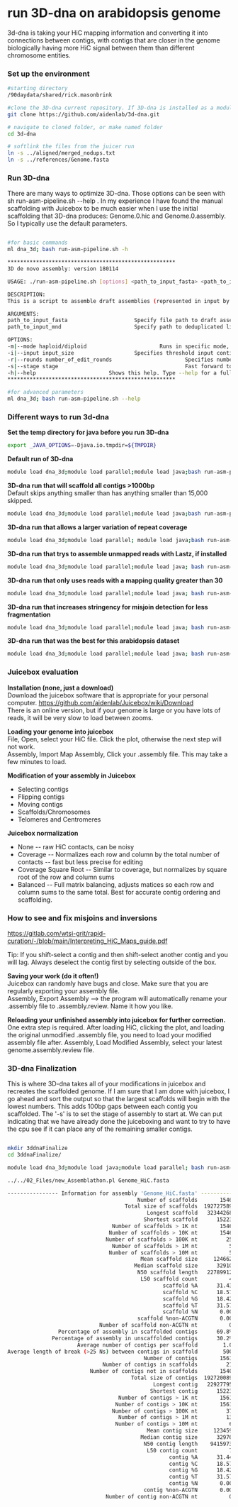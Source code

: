# run 3D-dna on arabidopsis genome

3d-dna is taking your HiC mapping information and converting it into connections between contigs, with contigs that are closer in the genome biologically having more HiC signal between them than different chromosome entities. 


### Set up the environment
```bash
#starting directory
/90daydata/shared/rick.masonbrink

#clone the 3D-dna current repository. If 3D-dna is installed as a module on your system you may not need to clone the repo. 
git clone https://github.com/aidenlab/3d-dna.git

# navigate to cloned folder, or make named folder
cd 3d-dna

# softlink the files from the juicer run
ln -s ../aligned/merged_nodups.txt
ln -s ../references/Genome.fasta
```


### Run 3D-dna

There are many ways to optimize 3D-dna. Those options can be seen with sh run-asm-pipeline.sh --help . In my experience I have found the manual scaffolding with Juicebox to be much easier when I use the initial scaffolding that 3D-dna produces: Genome.0.hic and Genome.0.assembly. So I typically use the default parameters.
```bash

#for basic commands
ml dna_3d; bash run-asm-pipeline.sh -h 

*****************************************************
3D de novo assembly: version 180114

USAGE: ./run-asm-pipeline.sh [options] <path_to_input_fasta> <path_to_input_mnd>

DESCRIPTION:
This is a script to assemble draft assemblies (represented in input by draft fasta and deduplicated list of alignments of Hi-C reads to this fasta as produced by the Juicer pipeline) into chromosome-length scaffolds. The script will produce an output fasta file, a Hi-C map of the final assembly, and a few supplementary annotation files to help review the result in Juicebox.

ARGUMENTS:
path_to_input_fasta                     Specify file path to draft assembly fasta file.
path_to_input_mnd                       Specify path to deduplicated list of alignments of Hi-C reads to the draft assembly fasta as produced by the Juicer pipeline: the merged_nodups file (mnd).

OPTIONS:
-m|--mode haploid/diploid                       Runs in specific mode, either haploid or diploid (default is haploid).
-i|--input input_size                   Specifies threshold input contig/scaffold size (default is 15000). Contigs/scaffolds smaller than input_size are going to be ignored.
-r|--rounds number_of_edit_rounds                       Specifies number of iterative rounds for misjoin correction (default is 2).
-s|--stage stage                                        Fast forward to later assembly steps, can be polish, split, seal, merge and finalize.
-h|--help                       Shows this help. Type --help for a full set of options.
*****************************************************

#for advanced parameters
ml dna_3d; bash run-asm-pipeline.sh --help
```

### Different ways to run 3d-dna

**Set the temp directory for java before you run 3D-dna**
```bash
export _JAVA_OPTIONS=-Djava.io.tmpdir=${TMPDIR}
```
**Default run of 3D-dna**
```bash
module load dna_3d;module load parallel;module load java;bash run-asm-pipeline.sh Genome.fasta merged_nodups.txt 
```
**3D-dna run that will scaffold all contigs >1000bp** <br>
Default skips anything smaller than has anything smaller than 15,000 skipped.
```bash
module load dna_3d;module load parallel;module load java;bash run-asm-pipeline.sh -i 1000 Genome.fasta merged_nodups.txt 
```
**3D-dna run that allows a larger variation of repeat coverage**
```bash
module load dna_3d;module load parallel; module load java;bash run-asm-pipeline.sh --editor-repeat-coverage 20 Genome.fasta merged_nodups.txt 
```
**3D-dna run that trys to assemble unmapped reads with Lastz, if installed**
```bash
module load dna_3d;module load parallel;module load java; bash run-asm-pipeline.sh -m diploid Genome.fasta merged_nodups.txt
```
**3D-dna run that only uses reads with a mapping quality greater than 30**
```bash
module load dna_3d;module load parallel;module load java; bash run-asm-pipeline.sh -q 30 Genome.fasta merged_nodups.txt
```
**3D-dna run that increases stringency for misjoin detection for less fragmentation**
```bash
module load dna_3d;module load parallel;module load java; bash run-asm-pipeline.sh -q 30 --editor-coarse-stringency 90 --editor-repeat-coverage 20 --splitter-coarse-stringency 80 --splitter-coarse-resolution 250000 --editor-coarse-resolution 250000 --editor-fine-resolution 25000 --editor-coarse-region 500000 Genome.fasta merged_nodups.txt
```
**3D-dna run that was the best for this arabidopsis dataset**
```bash
module load dna_3d;module load parallel;module load java; bash run-asm-pipeline.sh --editor-coarse-stringency 90 --editor-coarse-resolution 125000 --editor-coarse-region  250000 --editor-repeat-coverage 30 Genome.fasta merged_nodups.txt
```

### Juicebox evaluation 

**Installation (none, just a download)** <br>
Download the juicebox software that is appropriate for your personal computer. https://github.com/aidenlab/Juicebox/wiki/Download <br>
There is an online version, but if your genome is large or you have lots of reads, it will be very slow to load between zooms.  <br>


**Loading your genome into juicebox** <br>
File, Open, select your HiC file.  Click the plot, otherwise the next step will not work. <br>
Assembly, Import Map Assembly, Click your .assembly file. This may take a few minutes to load. <br>

**Modification of your assembly in Juicebox**
* Selecting contigs
* Flipping contigs
* Moving contigs
* Scaffolds/Chromosomes
* Telomeres and Centromeres

**Juicebox normalization**
* None -- raw HiC contacts, can be noisy
* Coverage --  Normalizes each row and column by the total number of contacts -- fast but less precise for editing
* Coverage Square Root -- Similar to coverage, but normalizes by square root of the row and column sums
* Balanced -- Full matrix balancing, adjusts matices so each row and column sums to the same total. Best for accurate contig ordering and scaffolding. 


### How to see and fix misjoins and inversions
https://gitlab.com/wtsi-grit/rapid-curation/-/blob/main/Interpreting_HiC_Maps_guide.pdf <br>

Tip:  If you shift-select a contig and then shift-select another contig and you will lag. Always deselect the contig first by selecting outside of the box.
<br>

**Saving your work (do it often!)** <br>
Juicebox can randomly have bugs and close. Make sure that you are regularly exporting your assembly file.   <br>
Assembly, Export Assembly  -->  the program will automatically rename your .assembly file to .assembly.review. Name it how you like. <br>

**Reloading your unfinished assembly into juicebox for further correction.** <br>
One extra step is required. After loading HiC, clicking the plot, and loading the original unmodified .assembly file, you need to load your modified assembly file after. Assembly, Load Modified Assembly, select your latest genome.assembly.review file. 

### 3D-dna Finalization 

This is where 3D-dna takes all of your modifications in juicebox and recreates the scaffolded genome. If I am sure that I am done with juicebox, I go ahead and sort the output so that the largest scaffolds will begin with the lowest numbers. This adds 100bp gaps between each contig you scaffolded. The '-s' is to set the stage of assembly to start at. We can put indicating that we have already done the juiceboxing and want to try to have the cpu see if it can place any of the remaining smaller contigs. 

```bash

mkdir 3ddnaFinalize
cd 3ddnaFinalize/

module load dna_3d;module load java;module load parallel; bash run-asm-pipeline-post-review.sh -s seal -r Genome.0.review.assembly Genome.fasta merged_nodups.txt

../../02_Files/new_Assemblathon.pl Genome_HiC.fasta 

---------------- Information for assembly 'Genome_HiC.fasta' ----------------
                                         Number of scaffolds       1546
                                     Total size of scaffolds  192727589
                                            Longest scaffold   32344268
                                           Shortest scaffold      15223
                                 Number of scaffolds > 1K nt       1546 100.0%
                                Number of scaffolds > 10K nt       1546 100.0%
                               Number of scaffolds > 100K nt         25   1.6%
                                 Number of scaffolds > 1M nt          5   0.3%
                                Number of scaffolds > 10M nt          5   0.3%
                                          Mean scaffold size     124662
                                        Median scaffold size      32910
                                         N50 scaffold length   22789912
                                          L50 scaffold count          4
                                                 scaffold %A      31.43
                                                 scaffold %C      18.57
                                                 scaffold %G      18.42
                                                 scaffold %T      31.57
                                                 scaffold %N       0.00
                                         scaffold %non-ACGTN       0.00
                             Number of scaffold non-ACGTN nt          0
                Percentage of assembly in scaffolded contigs      69.8%
              Percentage of assembly in unscaffolded contigs      30.2%
                      Average number of contigs per scaffold        1.0
Average length of break (>25 Ns) between contigs in scaffold        500
                                           Number of contigs       1561
                              Number of contigs in scaffolds         21
                          Number of contigs not in scaffolds       1540
                                       Total size of contigs  192720089
                                              Longest contig   22927795
                                             Shortest contig      15223
                                   Number of contigs > 1K nt       1561 100.0%
                                  Number of contigs > 10K nt       1561 100.0%
                                 Number of contigs > 100K nt         37   2.4%
                                   Number of contigs > 1M nt         13   0.8%
                                  Number of contigs > 10M nt          6   0.4%
                                            Mean contig size     123459
                                          Median contig size      32976
                                           N50 contig length    9415973
                                            L50 contig count          7
                                                   contig %A      31.44
                                                   contig %C      18.57
                                                   contig %G      18.42
                                                   contig %T      31.57
                                                   contig %N       0.00
                                           contig %non-ACGTN       0.00
                               Number of contig non-ACGTN nt          0
```



